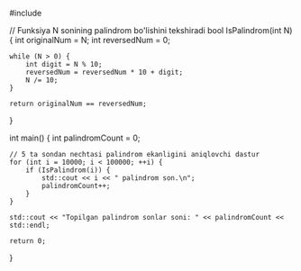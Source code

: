 #include <iostream>

// Funksiya N sonining palindrom bo'lishini tekshiradi
bool IsPalindrom(int N) {
    int originalNum = N;
    int reversedNum = 0;

    while (N > 0) {
        int digit = N % 10;
        reversedNum = reversedNum * 10 + digit;
        N /= 10;
    }

    return originalNum == reversedNum;
}

int main() {
    int palindromCount = 0;
    
    // 5 ta sondan nechtasi palindrom ekanligini aniqlovchi dastur
    for (int i = 10000; i < 100000; ++i) {
        if (IsPalindrom(i)) {
            std::cout << i << " palindrom son.\n";
            palindromCount++;
        }
    }

    std::cout << "Topilgan palindrom sonlar soni: " << palindromCount << std::endl;

    return 0;
}
